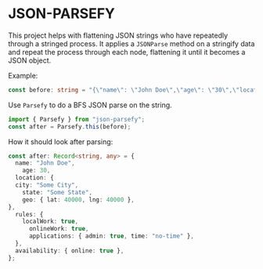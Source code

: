 # JSON-PARSEFY
This project helps with flattening JSON strings who have repeatedly through a stringed process.
It applies a `JSONParse` method on a stringify data and repeat the process through each node, flattening it until it becomes a JSON object.

Example:

```ts
const before: string = "{\"name\": \"John Doe\",\"age\": \"30\",\"location\": {\"city\": \"Some City\",\"state\": \"Some State\",\"geo\": \"{\\\"lat\\\": \\\"40000\\\",\\\"lng\\\": \\\"40000\\\"}\"},\"rules\": {\"localWork\": \"true\",\"onlineWork\": \"true\",\"applications\": {\"admin\": \"true\",\"time\": \"no-time\"}},\"availability\": \"{\\\"online\\\": \\\"true\\\"}\"}";
```

Use `Parsefy` to do a BFS JSON parse on the string.

```ts
import { Parsefy } from "json-parsefy";
const after = Parsefy.this(before);
```

How it should look after parsing:

```ts
const after: Record<string, any> = {
  name: "John Doe",
    age: 30,
  location: {
  city: "Some City",
    state: "Some State",
    geo: { lat: 40000, lng: 40000 },
},
  rules: {
    localWork: true,
      onlineWork: true,
      applications: { admin: true, time: "no-time" },
  },
  availability: { online: true },
};
```

